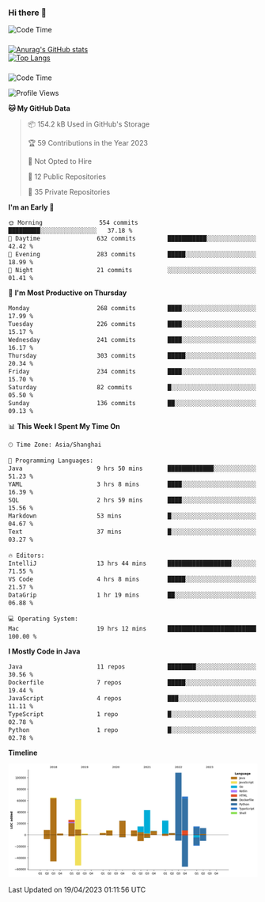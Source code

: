 ### Hi there 👋 

![Code Time](https://img.shields.io/endpoint?style=flat&url=https://codetime-api.datreks.com/badge/1061?logoColor=white%26project=%26recentMS=0%26showProject=false)

<!--
**Muyiafan/Muyiafan** is a ✨ _special_ ✨ repository because its `README.md` (this file) appears on your GitHub profile.

Here are some ideas to get you started:

- 🔭 I’m currently working on ...
- 🌱 I’m currently learning ...
- 👯 I’m looking to collaborate on ...
- 🤔 I’m looking for help with ...
- 💬 Ask me about ...
- 📫 How to reach me: ...
- 😄 Pronouns: ...
- ⚡ Fun fact: ...
-->

### 

[![Anurag's GitHub stats](https://github-readme-stats.vercel.app/api?username=Muyiafan)](https://github.com/anuraghazra/github-readme-stats)
<br>
[![Top Langs](https://github-readme-stats.vercel.app/api/top-langs/?username=Muyiafan)](https://github.com/anuraghazra/github-readme-stats)

### 

<!--START_SECTION:waka-->
![Code Time](http://img.shields.io/badge/Code%20Time-5%2C731%20hrs%2049%20mins-blue)

![Profile Views](http://img.shields.io/badge/Profile%20Views-0-blue)

**🐱 My GitHub Data** 

> 📦 154.2 kB Used in GitHub's Storage 
 > 
> 🏆 59 Contributions in the Year 2023
 > 
> 🚫 Not Opted to Hire
 > 
> 📜 12 Public Repositories 
 > 
> 🔑 35 Private Repositories 
 > 
**I'm an Early 🐤** 

```text
🌞 Morning                554 commits         █████████░░░░░░░░░░░░░░░░   37.18 % 
🌆 Daytime                632 commits         ███████████░░░░░░░░░░░░░░   42.42 % 
🌃 Evening                283 commits         █████░░░░░░░░░░░░░░░░░░░░   18.99 % 
🌙 Night                  21 commits          ░░░░░░░░░░░░░░░░░░░░░░░░░   01.41 % 
```
📅 **I'm Most Productive on Thursday** 

```text
Monday                   268 commits         ████░░░░░░░░░░░░░░░░░░░░░   17.99 % 
Tuesday                  226 commits         ████░░░░░░░░░░░░░░░░░░░░░   15.17 % 
Wednesday                241 commits         ████░░░░░░░░░░░░░░░░░░░░░   16.17 % 
Thursday                 303 commits         █████░░░░░░░░░░░░░░░░░░░░   20.34 % 
Friday                   234 commits         ████░░░░░░░░░░░░░░░░░░░░░   15.70 % 
Saturday                 82 commits          █░░░░░░░░░░░░░░░░░░░░░░░░   05.50 % 
Sunday                   136 commits         ██░░░░░░░░░░░░░░░░░░░░░░░   09.13 % 
```


📊 **This Week I Spent My Time On** 

```text
🕑︎ Time Zone: Asia/Shanghai

💬 Programming Languages: 
Java                     9 hrs 50 mins       █████████████░░░░░░░░░░░░   51.23 % 
YAML                     3 hrs 8 mins        ████░░░░░░░░░░░░░░░░░░░░░   16.39 % 
SQL                      2 hrs 59 mins       ████░░░░░░░░░░░░░░░░░░░░░   15.56 % 
Markdown                 53 mins             █░░░░░░░░░░░░░░░░░░░░░░░░   04.67 % 
Text                     37 mins             █░░░░░░░░░░░░░░░░░░░░░░░░   03.27 % 

🔥 Editors: 
IntelliJ                 13 hrs 44 mins      ██████████████████░░░░░░░   71.55 % 
VS Code                  4 hrs 8 mins        █████░░░░░░░░░░░░░░░░░░░░   21.57 % 
DataGrip                 1 hr 19 mins        ██░░░░░░░░░░░░░░░░░░░░░░░   06.88 % 

💻 Operating System: 
Mac                      19 hrs 12 mins      █████████████████████████   100.00 % 
```

**I Mostly Code in Java** 

```text
Java                     11 repos            ████████░░░░░░░░░░░░░░░░░   30.56 % 
Dockerfile               7 repos             █████░░░░░░░░░░░░░░░░░░░░   19.44 % 
JavaScript               4 repos             ███░░░░░░░░░░░░░░░░░░░░░░   11.11 % 
TypeScript               1 repo              █░░░░░░░░░░░░░░░░░░░░░░░░   02.78 % 
Python                   1 repo              █░░░░░░░░░░░░░░░░░░░░░░░░   02.78 % 
```



**Timeline**

![Lines of Code chart](https://raw.githubusercontent.com/Muyiafan/Muyiafan/main/assets/bar_graph.png)


 Last Updated on 19/04/2023 01:11:56 UTC
<!--END_SECTION:waka-->
